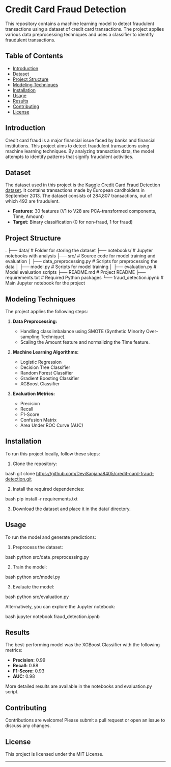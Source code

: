 # Credit Card Fraud Detection

This repository contains a machine learning model to detect fraudulent transactions using a dataset of credit card transactions. The project applies various data preprocessing techniques and uses a classifier to identify fraudulent transactions.

## Table of Contents

- [Introduction](#introduction)
- [Dataset](#dataset)
- [Project Structure](#project-structure)
- [Modeling Techniques](#modeling-techniques)
- [Installation](#installation)
- [Usage](#usage)
- [Results](#results)
- [Contributing](#contributing)
- [License](#license)

## Introduction

Credit card fraud is a major financial issue faced by banks and financial institutions. This project aims to detect fraudulent transactions using machine learning techniques. By analyzing transaction data, the model attempts to identify patterns that signify fraudulent activities.

## Dataset

The dataset used in this project is the [Kaggle Credit Card Fraud Detection dataset](https://www.kaggle.com/mlg-ulb/creditcardfraud). It contains transactions made by European cardholders in September 2013. The dataset consists of 284,807 transactions, out of which 492 are fraudulent.

- **Features:** 30 features (V1 to V28 are PCA-transformed components, Time, Amount)
- **Target:** Binary classification (0 for non-fraud, 1 for fraud)

## Project Structure

.
├── data/                           # Folder for storing the dataset
├── notebooks/                      # Jupyter notebooks with analysis
├── src/                            # Source code for model training and evaluation
│   ├── data_preprocessing.py       # Scripts for preprocessing the data
│   ├── model.py                    # Scripts for model training
│   ├── evaluation.py               # Model evaluation scripts
├── README.md                       # Project README
├── requirements.txt                # Required Python packages
└── fraud_detection.ipynb           # Main Jupyter notebook for the project


## Modeling Techniques

The project applies the following steps:

1. **Data Preprocessing:**
   - Handling class imbalance using SMOTE (Synthetic Minority Over-sampling Technique).
   - Scaling the Amount feature and normalizing the Time feature.
   
2. **Machine Learning Algorithms:**
   - Logistic Regression
   - Decision Tree Classifier
   - Random Forest Classifier
   - Gradient Boosting Classifier
   - XGBoost Classifier

3. **Evaluation Metrics:**
   - Precision
   - Recall
   - F1-Score
   - Confusion Matrix
   - Area Under ROC Curve (AUC)

## Installation

To run this project locally, follow these steps:

1. Clone the repository:

bash
git clone https://github.com/DeviSanjana8405/credit-card-fraud-detection.git


2. Install the required dependencies:

bash
pip install -r requirements.txt


3. Download the dataset and place it in the data/ directory.

## Usage

To run the model and generate predictions:

1. Preprocess the dataset:

bash
python src/data_preprocessing.py


2. Train the model:

bash
python src/model.py


3. Evaluate the model:

bash
python src/evaluation.py


Alternatively, you can explore the Jupyter notebook:

bash
jupyter notebook fraud_detection.ipynb


## Results

The best-performing model was the XGBoost Classifier with the following metrics:

- **Precision:** 0.99
- **Recall:** 0.88
- **F1-Score:** 0.93
- **AUC:** 0.98

More detailed results are available in the notebooks and evaluation.py script.

## Contributing

Contributions are welcome! Please submit a pull request or open an issue to discuss any changes.

## License

This project is licensed under the MIT License.

---
